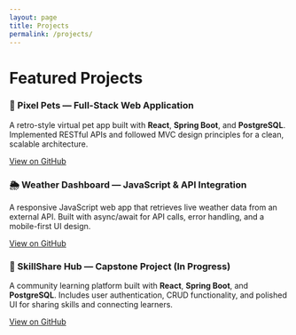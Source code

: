 ```yaml
---
layout: page
title: Projects
permalink: /projects/
---
```


# Featured Projects

<div class="project-card">
  <h3>🐾 Pixel Pets — Full-Stack Web Application</h3>
  <p>
    A retro-style virtual pet app built with <strong>React</strong>, <strong>Spring Boot</strong>, and <strong>PostgreSQL</strong>. 
    Implemented RESTful APIs and followed MVC design principles for a clean, scalable architecture.
  </p>
  <a class="button" href="https://github.com/skperry99/pixel-pets" target="_blank">View on GitHub</a>
</div>

<div class="project-card">
  <h3>🌦️ Weather Dashboard — JavaScript & API Integration</h3>
  <p>
    A responsive JavaScript web app that retrieves live weather data from an external API. 
    Built with async/await for API calls, error handling, and a mobile-first UI design.
  </p>
  <a class="button" href="https://github.com/skperry99/weather-dashboard" target="_blank">View on GitHub</a>
</div>

<div class="project-card">
  <h3>🧩 SkillShare Hub — Capstone Project (In Progress)</h3>
  <p>
    A community learning platform built with <strong>React</strong>, <strong>Spring Boot</strong>, and <strong>PostgreSQL</strong>. 
    Includes user authentication, CRUD functionality, and polished UI for sharing skills and connecting learners.
  </p>
  <a class="button" href="https://github.com/skperry99/skillshare-hub" target="_blank">View on GitHub</a>
</div>
